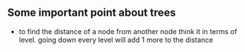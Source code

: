 ## Some important point about trees

* to find the distance of a node from another node think it in terms of level. going down every level will add 1 more to the distance